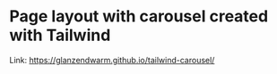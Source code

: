 # Page layout with carousel created with Tailwind
Link: https://glanzendwarm.github.io/tailwind-carousel/
